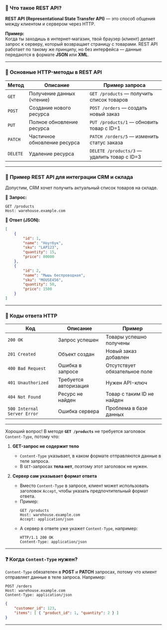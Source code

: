 ### 🔹 **Что такое REST API?**  
**REST API (Representational State Transfer API)** — это способ общения между клиентом и сервером через HTTP.  

**Пример:**  
Когда ты заходишь в интернет-магазин, твой браузер (клиент) делает запрос к серверу, который возвращает страницу с товарами. REST API работает по такому же принципу, но без интерфейса — данные передаются в формате **JSON** или **XML**.  

---

### 🔹 **Основные HTTP-методы в REST API**  
| **Метод**  | **Описание**                                    | **Пример запроса**               |
|------------|--------------------------------|---------------------------------|
| `GET`      | Получение данных (чтение)      | `GET /products` — получить список товаров |
| `POST`     | Создание нового ресурса       | `POST /orders` — создать новый заказ |
| `PUT`      | Полное обновление ресурса     | `PUT /products/1` — обновить товар с ID=1 |
| `PATCH`    | Частичное обновление ресурса  | `PATCH /orders/5` — изменить статус заказа |
| `DELETE`   | Удаление ресурса              | `DELETE /products/3` — удалить товар с ID=3 |

---

### 🔹 **Пример REST API для интеграции CRM и склада**  
Допустим, CRM хочет получить актуальный список товаров на складе.  

📌 **Запрос:**  
```http
GET /products
Host: warehouse.example.com
```

📌 **Ответ (JSON):**  
```json
[
    {
        "id": 1,
        "name": "Ноутбук",
        "sku": "LAP123",
        "quantity": 15,
        "price": 80000
    },
    {
        "id": 2,
        "name": "Мышь беспроводная",
        "sku": "MOUSE456",
        "quantity": 50,
        "price": 1500
    }
]
```

---

### 🔹 **Коды ответа HTTP**  
| **Код**  | **Описание**                                   | **Пример** |
|----------|----------------------------------|------------------------------|
| `200 OK` | Запрос успешен                  | Товары успешно получены |
| `201 Created` | Объект создан                 | Новый заказ добавлен |
| `400 Bad Request` | Ошибка в запросе             | Отсутствует обязательное поле |
| `401 Unauthorized` | Требуется авторизация       | Нужен API-ключ |
| `404 Not Found` | Ресурс не найден             | Товар с таким ID не найден |
| `500 Internal Server Error` | Ошибка сервера | Проблема в базе данных |

---

Хороший вопрос! В методе **`GET /products`** не требуется заголовок `Content-Type`, потому что:  

1. **GET-запрос не содержит тело**  
   - `Content-Type` указывает, в каком формате отправляются данные в теле запроса.  
   - В `GET`-запросах **тела нет**, поэтому этот заголовок не нужен.  

2. **Сервер сам указывает формат ответа**  
   - Вместо `Content-Type` в запросе, клиент может использовать заголовок `Accept`, чтобы указать предпочтительный формат ответа.  
   - Пример:  
     ```http
     GET /products
     Host: warehouse.example.com
     Accept: application/json
     ```
   - А сервер в ответе уже укажет `Content-Type`, например:  
     ```http
     HTTP/1.1 200 OK
     Content-Type: application/json
     ```

---

### ❓ **Когда `Content-Type` нужен?**  
`Content-Type` обязателен в **POST** и **PATCH** запросах, потому что клиент отправляет данные в теле запроса. Например:  
```http
POST /orders
Host: warehouse.example.com
Content-Type: application/json
```
```json
{
    "customer_id": 123,
    "items": [ { "product_id": 1, "quantity": 2 } ]
}
```

---

```
